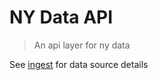 # NY Data API
> An api layer for ny data

See [ingest](https://github.com/mdm373/ny-data-ingest) for data source details